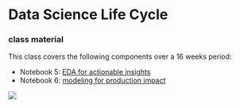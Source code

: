 # Data Science Life Cycle
### class material


This class covers the following components over a 16 weeks period:


* Notebook 5: [EDA for actionable insights](https://yingli.github.io/portfolio/NB05.pdf)
* Notebook 6: [modeling for production impact](https://yingli.github.io/portfolio/NB06.html)


<img src="{{ site.url }}{{ site.baseurl }}/assets/img/yingli_2.jpg">